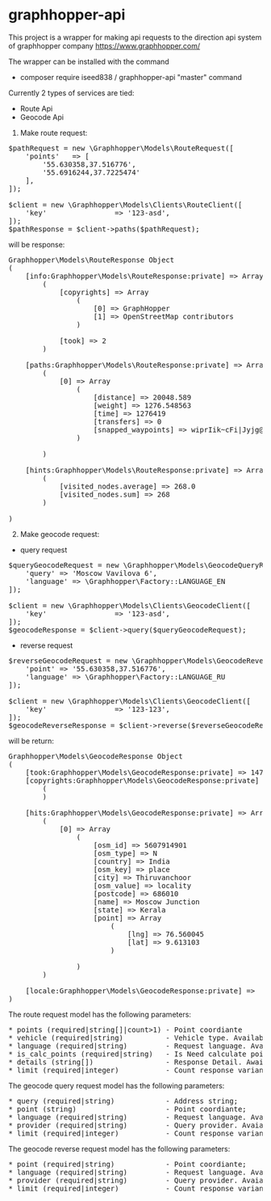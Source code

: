 # graphhopper-api

This project is a wrapper for making api requests to the direction api system of graphhopper company https://www.graphhopper.com/

The wrapper can be installed with the command

* composer require iseed838 / graphhopper-api "master" command

Currently 2 types of services are tied:
* Route Api
* Geocode Api

1) Make route request:

<pre>
$pathRequest = new \Graphhopper\Models\RouteRequest([
    'points'   => [
        '55.630358,37.516776',
        '55.6916244,37.7225474'
    ],
]);

$client = new \Graphhopper\Models\Clients\RouteClient([
    'key'                => '123-asd',
]);
$pathResponse = $client->paths($pathRequest);
</pre>

will be response:

<pre>
Graphhopper\Models\RouteResponse Object
(
    [info:Graphhopper\Models\RouteResponse:private] => Array
        (
            [copyrights] => Array
                (
                    [0] => GraphHopper
                    [1] => OpenStreetMap contributors
                )

            [took] => 2
        )

    [paths:Graphhopper\Models\RouteResponse:private] => Array
        (
            [0] => Array
                (
                    [distance] => 20048.589
                    [weight] => 1276.548563
                    [time] => 1276419
                    [transfers] => 0
                    [snapped_waypoints] => wiprIik~cFi|Jyjg@
                )

        )

    [hints:Graphhopper\Models\RouteResponse:private] => Array
        (
            [visited_nodes.average] => 268.0
            [visited_nodes.sum] => 268
        )

)
</pre>

2) Make geocode request:

* query request
<pre>
$queryGeocodeRequest = new \Graphhopper\Models\GeocodeQueryRequest([
    'query' => 'Moscow Vavilova 6',
    'language' => \Graphhopper\Factory::LANGUAGE_EN
]);

$client = new \Graphhopper\Models\Clients\GeocodeClient([
    'key'                => '123-asd',
]);
$geocodeResponse = $client->query($queryGeocodeRequest);
</pre>

* reverse request
<pre>
$reverseGeocodeRequest = new \Graphhopper\Models\GeocodeReverseRequest([
    'point' => '55.630358,37.516776',
    'language' => \Graphhopper\Factory::LANGUAGE_RU
]);

$client = new \Graphhopper\Models\Clients\GeocodeClient([
    'key'                => '123-123',
]);
$geocodeReverseResponse = $client->reverse($reverseGeocodeRequest);
</pre>

will be return:
<pre>
Graphhopper\Models\GeocodeResponse Object
(
    [took:Graphhopper\Models\GeocodeResponse:private] => 1470
    [copyrights:Graphhopper\Models\GeocodeResponse:private] => Array
        (
        )

    [hits:Graphhopper\Models\GeocodeResponse:private] => Array
        (
            [0] => Array
                (
                    [osm_id] => 5607914901
                    [osm_type] => N
                    [country] => India
                    [osm_key] => place
                    [city] => Thiruvanchoor
                    [osm_value] => locality
                    [postcode] => 686010
                    [name] => Moscow Junction
                    [state] => Kerala
                    [point] => Array
                        (
                            [lng] => 76.560045
                            [lat] => 9.613103
                        )

                )
        )

    [locale:Graphhopper\Models\GeocodeResponse:private] =>
)
</pre>

The route request model has the following parameters:
<pre>
* points (required|string[]|count>1) - Point coordiante
* vehicle (required|string)          - Vehicle type. Available car,foot,bike, Default car;
* language (required|string)         - Request language. Available en,ru,de,fr,it. Default en;
* is_calc_points (required|string)   - Is Need calculate points. Default false;
* details (string[])                 - Response Detail. Awailable 'distance', 'time', 'weight', 'line'. Default 'distance';
* limit (required|integer)           - Count response variants
</pre>

The geocode query request model has the following parameters:
<pre>
* query (required|string)            - Address string;
* point (string)                     - Point coordiante;
* language (required|string)         - Request language. Available en,ru,de,fr,it. Default en;
* provider (required|string)         - Query provider. Avaiable 'default', 'nominatim'. Default 'default'
* limit (required|integer)           - Count response variants. Default 5;
</pre>

The geocode reverse request model has the following parameters:
<pre>
* point (required|string)            - Point coordiante;
* language (required|string)         - Request language. Available en,ru,de,fr,it. Default en;
* provider (required|string)         - Query provider. Avaiable 'default', 'nominatim'. Default 'default';
* limit (required|integer)           - Count response variants. Default 1;
</pre>